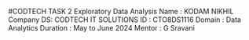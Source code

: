 #CODTECH TASK 2
Exploratory Data Analysis
Name : KODAM NIKHIL 
Company DS: CODTECH IT SOLUTIONS 
ID : CTO8DS1116 
Domain : Data Analytics 
Duration : May to June 2024 
Mentor : G Sravani
